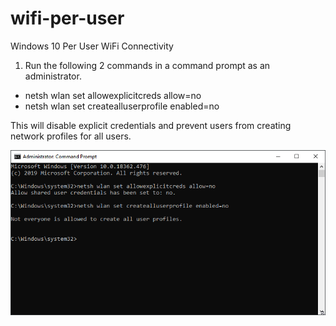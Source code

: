 # wifi-per-user
Windows 10 Per User WiFi Connectivity

01. Run the following 2 commands in a command prompt as an administrator.

- netsh wlan set allowexplicitcreds allow=no
- netsh wlan set createalluserprofile enabled=no

This will disable explicit credentials and prevent users from creating network profiles for all users.

![alt text](https://github.com/aristosv/wifi-per-user/blob/master/step01.png)
